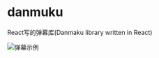 # danmuku
React写的弹幕库(Danmaku library written in React)

![弹幕示例](https://imgur.com/a/danmuku-EUSnVkg)
